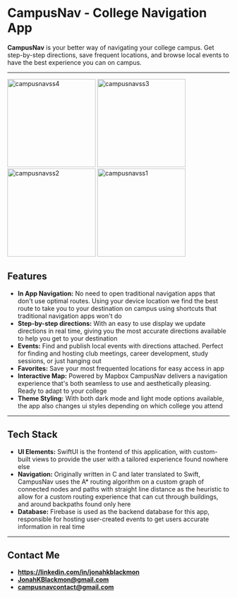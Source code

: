 # CampusNav - College Navigation App

**CampusNav** is your better way of navigating your college campus. Get step-by-step directions, save frequent locations, and browse local events to have the best experience you can on campus.

---

<div align="left">
  <img width="200" alt="campusnavss4" src="https://github.com/user-attachments/assets/fc63c2a4-b2d6-4a2c-bea2-da896b1fbf99" />
  <img width="200" alt="campusnavss3" src="https://github.com/user-attachments/assets/e71c4169-3e05-45f0-bc9f-33196af21909" />
  <img width="200" alt="campusnavss2" src="https://github.com/user-attachments/assets/e0437c62-52d3-4408-ac88-c256e5ab6c90" />
  <img width="200" alt="campusnavss1" src="https://github.com/user-attachments/assets/96b96334-f034-4028-9189-71ea6b02d4a2" />
</div>

## Features
- **In App Navigation:** No need to open traditional navigation apps that don't use optimal routes. Using your device location we find the best route to take you to your destination on campus using shortcuts that traditional navigation apps won't do
- **Step-by-step directions:** With an easy to use display we update directions in real time, giving you the most accurate directions available to help you get to your destination
- **Events:** Find and publish local events with directions attached. Perfect for finding and hosting club meetings, career development, study sessions, or just hanging out
- **Favorites:** Save your most frequented locations for easy access in app
- **Interactive Map:** Powered by Mapbox CampusNav delivers a navigation experience that's both seamless to use and aesthetically pleasing. Ready to adapt to your college
- **Theme Styling:** With both dark mode and light mode options available, the app also changes ui styles depending on which college you attend

---

## Tech Stack
- **UI Elements:** SwiftUI is the frontend of this application, with custom-built views to provide the user with a tailored experience found nowhere else
- **Navigation:** Originally written in C and later translated to Swift, CampusNav uses the A* routing algorithm on a custom graph of connected nodes and paths with straight line distance as the heuristic to allow for a custom routing experience that can cut through buildings, and around backpaths found only here
- **Database:** Firebase is used as the backend database for this app, responsible for hosting user-created events to get users accurate information in real time

---

## Contact Me
- **https://linkedin.com/in/jonahkblackmon**
- **JonahKBlackmon@gmail.com**
- **campusnavcontact@gmail.com**
